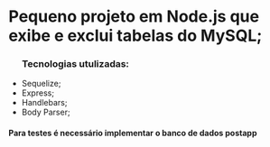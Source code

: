 
<h1>Pequeno projeto em Node.js que exibe e exclui tabelas do MySQL;</h1>



<ul>
<h3>Tecnologias utulizadas:</h3>
 <li>Sequelize; </li>
 <li>Express; </li>
 <li>Handlebars; </li>
 <li>Body Parser; </li>
</ul>


<h4>Para testes é necessário implementar o banco de dados postapp</h4>
